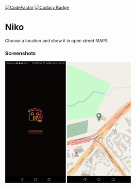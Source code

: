 [![CodeFactor](https://www.codefactor.io/repository/github/ikami-mercy/niko/badge)](https://www.codefactor.io/repository/github/ikami-mercy/niko) [![Codacy Badge](https://api.codacy.com/project/badge/Grade/72ce8382256b4910b53ea71d11fbec46)](https://www.codacy.com/manual/Ikami-Mercy/Niko?utm_source=github.com&amp;utm_medium=referral&amp;utm_content=Ikami-Mercy/Niko&amp;utm_campaign=Badge_Grade)



# Niko
Choose a location and show it in open street MAPS


### Screenshots
<img src="ScreenShots/screenone.jpeg" width="200"> <img src="ScreenShots/screentwo.jpeg" width="210">

